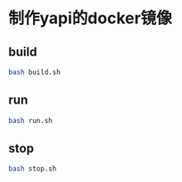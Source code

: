 # 制作yapi的docker镜像

## build
``` bash
bash build.sh
```

## run
``` bash
bash run.sh
```

## stop
``` bash
bash stop.sh
```
